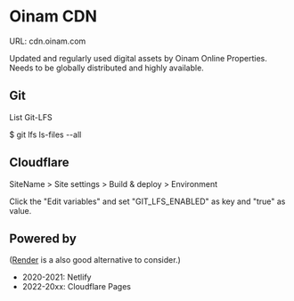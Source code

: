 # Oinam CDN

URL: cdn.oinam.com

Updated and regularly used digital assets by Oinam Online Properties.
Needs to be globally distributed and highly available.

## Git

List Git-LFS

$ git lfs ls-files --all

## Cloudflare

SiteName > Site settings > Build & deploy > Environment

Click the "Edit variables" and set "GIT_LFS_ENABLED" as key and "true" as value.

## Powered by

([Render](https://render.com) is a also good alternative to consider.)

- 2020-2021: Netlify
- 2022-20xx: Cloudflare Pages